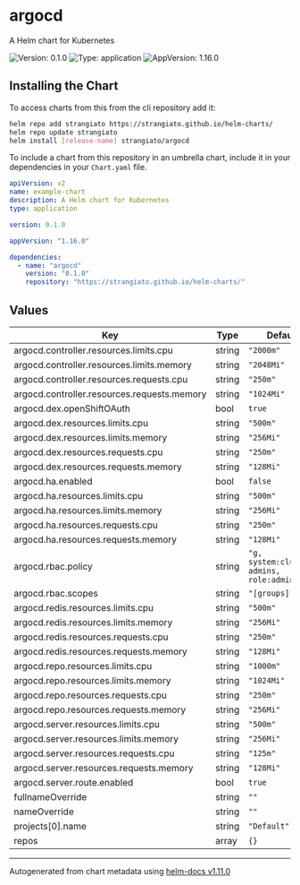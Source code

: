 # argocd

A Helm chart for Kubernetes

![Version: 0.1.0](https://img.shields.io/badge/Version-0.1.0-informational?style=flat-square) ![Type: application](https://img.shields.io/badge/Type-application-informational?style=flat-square) ![AppVersion: 1.16.0](https://img.shields.io/badge/AppVersion-1.16.0-informational?style=flat-square)

## Installing the Chart

To access charts from this from the cli repository add it:

```sh
helm repo add strangiato https://strangiato.github.io/helm-charts/
helm repo update strangiato
helm install [release-name] strangiato/argocd
```

To include a chart from this repository in an umbrella chart, include it in your dependencies in your `Chart.yaml` file.

```yaml
apiVersion: v2
name: example-chart
description: A Helm chart for Kubernetes
type: application

version: 0.1.0

appVersion: "1.16.0"

dependencies:
  - name: "argocd"
    version: "0.1.0"
    repository: "https://strangiato.github.io/helm-charts/"
```

## Values

| Key | Type | Default | Description |
|-----|------|---------|-------------|
| argocd.controller.resources.limits.cpu | string | `"2000m"` |  |
| argocd.controller.resources.limits.memory | string | `"2048Mi"` |  |
| argocd.controller.resources.requests.cpu | string | `"250m"` |  |
| argocd.controller.resources.requests.memory | string | `"1024Mi"` |  |
| argocd.dex.openShiftOAuth | bool | `true` |  |
| argocd.dex.resources.limits.cpu | string | `"500m"` |  |
| argocd.dex.resources.limits.memory | string | `"256Mi"` |  |
| argocd.dex.resources.requests.cpu | string | `"250m"` |  |
| argocd.dex.resources.requests.memory | string | `"128Mi"` |  |
| argocd.ha.enabled | bool | `false` |  |
| argocd.ha.resources.limits.cpu | string | `"500m"` |  |
| argocd.ha.resources.limits.memory | string | `"256Mi"` |  |
| argocd.ha.resources.requests.cpu | string | `"250m"` |  |
| argocd.ha.resources.requests.memory | string | `"128Mi"` |  |
| argocd.rbac.policy | string | `"g, system:cluster-admins, role:admin"` |  |
| argocd.rbac.scopes | string | `"[groups]"` |  |
| argocd.redis.resources.limits.cpu | string | `"500m"` |  |
| argocd.redis.resources.limits.memory | string | `"256Mi"` |  |
| argocd.redis.resources.requests.cpu | string | `"250m"` |  |
| argocd.redis.resources.requests.memory | string | `"128Mi"` |  |
| argocd.repo.resources.limits.cpu | string | `"1000m"` |  |
| argocd.repo.resources.limits.memory | string | `"1024Mi"` |  |
| argocd.repo.resources.requests.cpu | string | `"250m"` |  |
| argocd.repo.resources.requests.memory | string | `"256Mi"` |  |
| argocd.server.resources.limits.cpu | string | `"500m"` |  |
| argocd.server.resources.limits.memory | string | `"256Mi"` |  |
| argocd.server.resources.requests.cpu | string | `"125m"` |  |
| argocd.server.resources.requests.memory | string | `"128Mi"` |  |
| argocd.server.route.enabled | bool | `true` |  |
| fullnameOverride | string | `""` |  |
| nameOverride | string | `""` |  |
| projects[0].name | string | `"Default"` |  |
| repos | array | `{}` |  |

----------------------------------------------
Autogenerated from chart metadata using [helm-docs v1.11.0](https://github.com/norwoodj/helm-docs/releases/v1.11.0)

